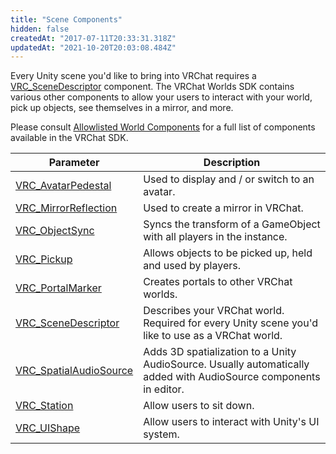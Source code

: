 ```yaml
---
title: "Scene Components"
hidden: false
createdAt: "2017-07-11T20:33:31.318Z"
updatedAt: "2021-10-20T20:03:08.484Z"
---
```


Every Unity scene you'd like to bring into VRChat requires a [VRC_SceneDescriptor](/creators.vrchat.com/worlds/components/vrc_scenedescriptor) component. The VRChat Worlds SDK contains various other components to allow your users to interact with your world, pick up objects, see themselves in a mirror, and more.

Please consult [Allowlisted World Components](/creators.vrchat.com/worlds/whitelisted-world-components) for a full list of components available in the VRChat SDK.

| Parameter                                                                               | Description                                                                                                       |
| --------------------------------------------------------------------------------------- | ----------------------------------------------------------------------------------------------------------------- |
| [VRC_AvatarPedestal](/creators.vrchat.com/worlds/components/vrc_avatarpedestal)         | Used to display and / or switch to an avatar.                                                                     |
| [VRC_MirrorReflection](/creators.vrchat.com/worlds/components/vrc_mirrorreflection)     | Used to create a mirror in VRChat.                                                                                |
| [VRC_ObjectSync](/creators.vrchat.com/worlds/components/vrc_objectsync)                 | Syncs the transform of a GameObject with all players in the instance.                                             |
| [VRC_Pickup](/creators.vrchat.com/worlds/components/vrc_pickup)                         | Allows objects to be picked up, held and used by players.                                                         |
| [VRC_PortalMarker](/creators.vrchat.com/worlds/components/vrc_portalmarker)             | Creates portals to other VRChat worlds.                                                                           |
| [VRC_SceneDescriptor](/creators.vrchat.com/worlds/components/vrc_scenedescriptor)       | Describes your VRChat world. Required for every Unity scene you'd like to use as a VRChat world.                  |
| [VRC_SpatialAudioSource](/creators.vrchat.com/worlds/components/vrc_spatialaudiosource) | Adds 3D spatialization to a Unity AudioSource. Usually automatically added with AudioSource components in editor. |
| [VRC_Station](/creators.vrchat.com/worlds/components/vrc_station)                       | Allow users to sit down.                                                                                          |
| [VRC_UIShape](/creators.vrchat.com/worlds/components/vrc_uishape)                       | Allow users to interact with Unity's UI system.                                                                   |
